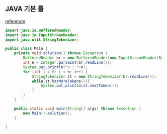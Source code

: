 ## JAVA 기본 틀

[reference](https://nahwasa.com/entry/%EC%9E%90%EB%B0%94%EB%A1%9C-%EB%B0%B1%EC%A4%80-%ED%92%80-%EB%95%8C%EC%9D%98-%ED%8C%81-%EB%B0%8F-%EC%A3%BC%EC%9D%98%EC%A0%90-boj-java)

```java
import java.io.BufferedReader;
import java.io.InputStreamReader;
import java.util.StringTokenizer;

public class Main {
	private void solution() throws Exception {
		BufferedReader br = new BufferedReader(new InputStreamReader(System.in));
		int n = Integer.parseInt(br.readLine());
		System.out.println("n : "+n);
		for (int i = 0; i < n; i++) {
			StringTokenizer st = new StringTokenizer(br.readLine());
			while(st.hasMoreTokens()){
				System.out.println(st.nextToken());
			}
		}
	}

	public static void main(String[] args) throws Exception {
		new Main().solution();
	}

}
```
